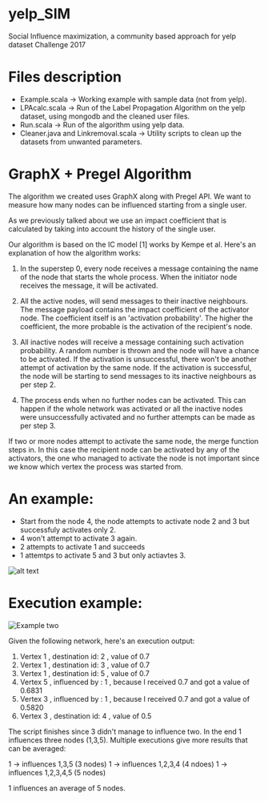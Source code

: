 # yelp_SIM
Social Influence maximization, a community based approach for yelp dataset Challenge 2017

# Files description

 * Example.scala -> Working example with sample data (not from yelp).
 * LPAcalc.scala -> Run of the Label Propagation Algorithm on the yelp dataset, using mongodb and the cleaned user files.
 * Run.scala -> Run of the algorithm using yelp data.
 * Cleaner.java and Linkremoval.scala -> Utility scripts to clean up the datasets from unwanted parameters.

# GraphX + Pregel Algorithm

The algorithm we created uses GraphX along with Pregel API. We want to measure how many nodes can be influenced starting from a single user. 

As we previously talked about we use an impact coefficient that is calculated by taking into account the history of the single user. 

Our algorithm is based on the IC model [1] works by Kempe et al. 
Here's an explanation of how the algorithm works:

1. In the superstep 0, every node receives a message containing the name of the node that starts the whole process. When the initiator node receives the message, it will be activated.

2. All the active nodes, will send messages to their inactive neighbours. The message payload contains the impact coefficient of the activator node. The coefficient itself is an 'activation probability'. The higher the coefficient, the more probable is the activation of the recipient's node. 

3. All inactive nodes will receive a message containing such activation probability. A random number is thrown and the node will have a chance to be activated. If the activation is unsuccessful, there won't be another attempt of activation by the same node. If the activation is successful, the node will be starting to send messages to its inactive neighbours as per step 2.

4. The process ends when no further nodes can be activated. This can happen if the whole network was activated or all the inactive nodes were unsuccessfully activated and no further attempts can be made as per step 3. 

If two or more nodes attempt to activate the same node, the merge function steps in. In this case the recipient node can be activated by any of the activators, the one who managed to activate the node is not important since we know which vertex the process was started from.

# An example:

* Start from the node 4, the node attempts to activate node 2 and 3 but successfuly activates only 2.
* 4 won't attempt to activate 3 again.
* 2 attempts to activate 1 and succeeds
* 1 attemtps to activate 5 and 3 but only actiavtes 3. 

![alt text][ex]

[ex]: https://thumbs.gfycat.com/ParallelBriskCapeghostfrog-size_restricted.gif "Example run"

# Execution example: 

![Example two][ex2]

[ex2]: http://i.imgur.com/zSLg8bl.png "Example two"

Given the following network, here's an execution output:

1. Vertex 1 , destination id: 2 , value of 0.7
2. Vertex 1 , destination id: 3 , value of 0.7
3. Vertex 1 , destination id: 5 , value of 0.7
4. Vertex 5 , influenced by : 1 , because I received 0.7 and got a value of 0.6831
5. Vertex 3 , influenced by : 1 , because I received 0.7 and got a value of 0.5820
6. Vertex 3 , destination id: 4 , value of 0.5

The script finishes since 3 didn't manage to influence two. In the end 1 influences three nodes (1,3,5). Multiple executions give more results that can be averaged:

1 -> influences 1,3,5 (3 nodes)
1 -> influences 1,2,3,4 (4 ndoes)
1 -> influences 1,2,3,4,5 (5 nodes)

1 influences an average of 5 nodes.




